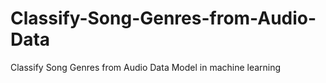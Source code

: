 # Classify-Song-Genres-from-Audio-Data
Classify Song Genres from Audio Data Model in machine learning
